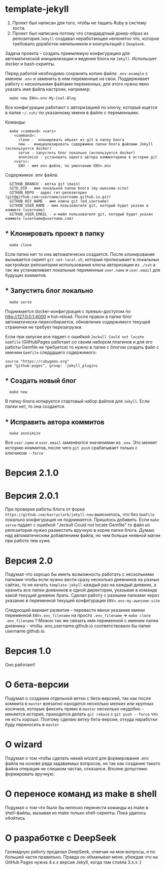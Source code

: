 # template-jekyll

1) Проект был написан для того, чтобы не тащить Ruby в систему хоста.
2) Проект был написана потому что стандардтный докер-образ из репозитория
   `Jekyll` создавал неработающее непонятно что, которое требовало доработки
   напильником и консультаций с `DeepSeek`.

Задача проекта - создать приемлемую конфигурацию для автоматической инициализации и ведения блога на `Jekyll`. Использует docker и bash-скрипты.

Перед работой необходимо сохранить копию файла `.env-example` с именем `.env`
и заменить в нем переменные на свои. Поддерживает работу с несколькими файлами переменных, для этого нужно явно указать имя файла настроек, например:

```
  make new ENV=.env-My-Cool-Blog
```

Все конфигурации работают с авторизацией по ключу, который ищется в папке `~/.ssh/` по указанному имени в файле с переменными.

Команды:

```
  make <command> <vars>
    <command>:
      clone -  клонировать обьект из git в папку блога
      new -  инициализировать содержимое папки блога файлами Jekyll (используется docker)
      serve - запустить блог локально (используется docker)
      anonimize - установить одного автора комментариев в истории git
    <vars>:
      ENV - имя env-файла, по умолчанию ENV=.env
```

Содержимое .env файла:

```
  GITHUB_BRANCH - ветка git (main)
  SITE_DIR - имя локальной папки блога (my-awesome-site)
  GITHUB_REPO - адрес гит-репозитория (git@github.com:username/username.github.io.git)
  GITHUB_KEY_NAME - имя ключа git (ed_username)
  GITHUB_USER_NAME - имя пользователя git, который будет указан в коммите (username)
  GITHUB_USER_EMAIL - е-майл пользователя git, который будет указан коммите (username@username.com)
```

## * Клонировать проект в папку

```
  make clone
```

Если папки нет то она автоматически создается. После клонирования вызывается скрипт `git-set-local.sh`, который прописывает в локальных настройках репозитория использования ключа авторизации из `./ssh` а так же устанавливает локальные переменные `user.name` и `user.email` для будущих коммитов.

## * Запустить блог локально

```
  make serve
```

Поднимается docker-конфигурация с превью-доступом по http://127.0.0.1:4000 и hot-reload. После правок в папке блог автоматически пересобирается, обновление содержимого текущей странички не требует перезагрузки.

Если при запуске все падает с ошибкой `Jeckull Could not locate Gemfile` (GitHubPages работает со своим набором плагинов и для его работы Gemfile не требуется) то нужно в папке с блогом создать файл с именем `Gemfile` следудщего содержимого:

```
source "https://rubygems.org"
gem "github-pages", group: :jekyll_plugins
```

## * Создать новый блог

```
  make new
```

В папку блога копируется стартовый набор файлов для `Jekyll`. Если папки нет, то она создается.

## * Исправить автора коммитов

```
  make anonimize
```

Все `user.name` и `user.email` заменяются значениями из `.env`. Это меняет историю коммитов, после чего `git push` срабатывает только с ключиком `--force`

# Версия 2.1.0


# Версия 2.0.1

При проверке работы блога от форка `https://github.com/barryclark/jekyll-now` выяснилось, что без `Gemfile` локально конфигурация не поднимается. Пришлось добавить. Если `make serve` падает с ошибкой "Jeckull Could not locate Gemfile" то файл из репозитория нужно разместить вручную в корне папки блога. Думаю над автоматическим добавлением файла, но чем больше неявной магии при работе тем хуже.

# Версия 2.0

Подумал что хорошо бы иметь возможность работать с несколькими папками чтобы если нужно вести сразу несколько дневников на разных сайтах, то не качать `template-jekyll` каждый раз на каждый дневник, а хранить все папки дневников в одной директории, указывая в команде какой текущий дневник брать.
Сделал работу с разными папками через указание в переменной текущей конфигурации `ENV=.env-my-awesome-site`

Следующий вариант развития - перевести явное указание имени переменной `ENV=.env_filename` на просто `.env_filename` => `make clone .env_filename` ? Можно так же связать имя переменной с именем папки дневника - чтобы .env_username.github.io соответствовало бы папке username.github.io.

# Версия 1.0

Оно работает!

# О бета-версии

Подумал о создании отдельной ветки с бета-версией, так как после коммита в `master` внезапно
находится несколько мелких или крупных косячков, которые фиксить прямо в `master` несколько
неудобно - меняется история, приходится делать `git rebase` с `git push --force` что не есть хорошо.
Поэтому сделаю ветку бета-версии, откуда наработки буду переносить в `master`

# О wizard

Подумал о том чтобы сделать некий wizard для формирования .env файла на основе ряда задаваемых вопросов, но так как создание такого файла операция не слишком частая, отказался. Вполне допустимо формировать вручную.

# О переносе команд из make в shell

Подумал о том что было бы неплохо перенести команды из make в shell-файлы, вызывая из make только shell-скрипты. Пока удалось обойтись

# О разработке с DeepSeek

Громадную работу проделал DeepSeek, отвечая на мои вопросы, и по большей части правильно.
Правда он обманывал меня, убеждая что на GitHub Pages нужна 4.x.x версия Jekyll, когда там стояла 3.x.x :)
